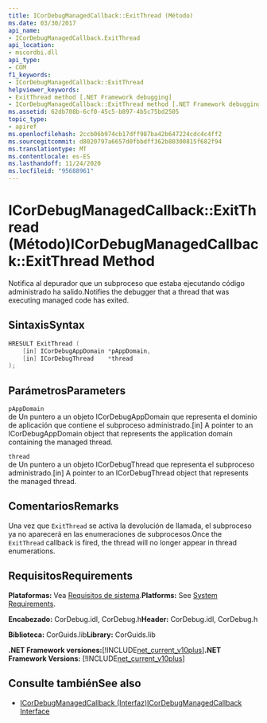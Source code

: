 ```yaml
---
title: ICorDebugManagedCallback::ExitThread (Método)
ms.date: 03/30/2017
api_name:
- ICorDebugManagedCallback.ExitThread
api_location:
- mscordbi.dll
api_type:
- COM
f1_keywords:
- ICorDebugManagedCallback::ExitThread
helpviewer_keywords:
- ExitThread method [.NET Framework debugging]
- ICorDebugManagedCallback::ExitThread method [.NET Framework debugging]
ms.assetid: 62db708b-6cf0-45c5-b897-4b5c75bd2505
topic_type:
- apiref
ms.openlocfilehash: 2ccb06b974cb17dff987ba42b647224cdc4c4ff2
ms.sourcegitcommit: d8020797a6657d0fbbdff362b80300815f682f94
ms.translationtype: MT
ms.contentlocale: es-ES
ms.lasthandoff: 11/24/2020
ms.locfileid: "95688961"
---
```

# <a name="icordebugmanagedcallbackexitthread-method"></a><span data-ttu-id="f6f05-102">ICorDebugManagedCallback::ExitThread (Método)</span><span class="sxs-lookup"><span data-stu-id="f6f05-102">ICorDebugManagedCallback::ExitThread Method</span></span>

<span data-ttu-id="f6f05-103">Notifica al depurador que un subproceso que estaba ejecutando código administrado ha salido.</span><span class="sxs-lookup"><span data-stu-id="f6f05-103">Notifies the debugger that a thread that was executing managed code has exited.</span></span>  
  
## <a name="syntax"></a><span data-ttu-id="f6f05-104">Sintaxis</span><span class="sxs-lookup"><span data-stu-id="f6f05-104">Syntax</span></span>  
  
```cpp  
HRESULT ExitThread (  
    [in] ICorDebugAppDomain *pAppDomain,  
    [in] ICorDebugThread    *thread  
);  
```  
  
## <a name="parameters"></a><span data-ttu-id="f6f05-105">Parámetros</span><span class="sxs-lookup"><span data-stu-id="f6f05-105">Parameters</span></span>  

 `pAppDomain`  
 <span data-ttu-id="f6f05-106">de Un puntero a un objeto ICorDebugAppDomain que representa el dominio de aplicación que contiene el subproceso administrado.</span><span class="sxs-lookup"><span data-stu-id="f6f05-106">[in] A pointer to an ICorDebugAppDomain object that represents the application domain containing the managed thread.</span></span>  
  
 `thread`  
 <span data-ttu-id="f6f05-107">de Un puntero a un objeto ICorDebugThread que representa el subproceso administrado.</span><span class="sxs-lookup"><span data-stu-id="f6f05-107">[in] A pointer to an ICorDebugThread object that represents the managed thread.</span></span>  
  
## <a name="remarks"></a><span data-ttu-id="f6f05-108">Comentarios</span><span class="sxs-lookup"><span data-stu-id="f6f05-108">Remarks</span></span>  

 <span data-ttu-id="f6f05-109">Una vez que `ExitThread` se activa la devolución de llamada, el subproceso ya no aparecerá en las enumeraciones de subprocesos.</span><span class="sxs-lookup"><span data-stu-id="f6f05-109">Once the `ExitThread` callback is fired, the thread will no longer appear in thread enumerations.</span></span>  
  
## <a name="requirements"></a><span data-ttu-id="f6f05-110">Requisitos</span><span class="sxs-lookup"><span data-stu-id="f6f05-110">Requirements</span></span>  

 <span data-ttu-id="f6f05-111">**Plataformas:** Vea [Requisitos de sistema](../../get-started/system-requirements.md).</span><span class="sxs-lookup"><span data-stu-id="f6f05-111">**Platforms:** See [System Requirements](../../get-started/system-requirements.md).</span></span>  
  
 <span data-ttu-id="f6f05-112">**Encabezado:** CorDebug.idl, CorDebug.h</span><span class="sxs-lookup"><span data-stu-id="f6f05-112">**Header:** CorDebug.idl, CorDebug.h</span></span>  
  
 <span data-ttu-id="f6f05-113">**Biblioteca:** CorGuids.lib</span><span class="sxs-lookup"><span data-stu-id="f6f05-113">**Library:** CorGuids.lib</span></span>  
  
 <span data-ttu-id="f6f05-114">**.NET Framework versiones:**[!INCLUDE[net_current_v10plus](../../../../includes/net-current-v10plus-md.md)]</span><span class="sxs-lookup"><span data-stu-id="f6f05-114">**.NET Framework Versions:** [!INCLUDE[net_current_v10plus](../../../../includes/net-current-v10plus-md.md)]</span></span>  
  
## <a name="see-also"></a><span data-ttu-id="f6f05-115">Consulte también</span><span class="sxs-lookup"><span data-stu-id="f6f05-115">See also</span></span>

- [<span data-ttu-id="f6f05-116">ICorDebugManagedCallback (Interfaz)</span><span class="sxs-lookup"><span data-stu-id="f6f05-116">ICorDebugManagedCallback Interface</span></span>](icordebugmanagedcallback-interface.md)
